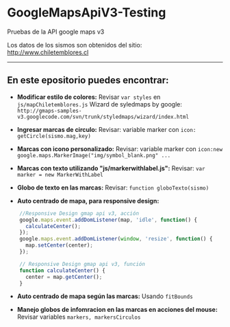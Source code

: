 GoogleMapsApiV3-Testing
=======================

Pruebas de la API google maps v3

Los datos de los sismos son obtenidos del sitio: http://www.chiletemblores.cl



---------------------------------------------------


## En este epositorio puedes encontrar:

* **Modificar estilo de colores:**
    Revisar `var styles` en `js/mapChiletemblores.js`
    Wizard de syledmaps by google: `http://gmaps-samples-v3.googlecode.com/svn/trunk/styledmaps/wizard/index.html`

* **Ingresar marcas de circulo:**
    Revisar: variable marker con `icon: getCircle(sismo.mag,key)`

* **Marcas con icono personalizado:**
    Revisar: variable marker con `icon:new google.maps.MarkerImage("img/symbol_blank.png" ...`

* **Marcas con texto utilizando "js/markerwithlabel.js":**
    Revisar: `var marker = new MarkerWithLabel`

* **Globo de texto en las marcas:**
    Revisar: `function globoTexto(sismo)`

* **Auto centrado de mapa, para responsive design:**
```javascript
    //Responsive Design gmap api v3, acción
    google.maps.event.addDomListener(map, 'idle', function() {
      calculateCenter();
    });
    google.maps.event.addDomListener(window, 'resize', function() {
      map.setCenter(center);
    });

    // Responsive Design gmap api v3, función
    function calculateCenter() {
      center = map.getCenter();
    }
```
* **Auto centrado de mapa según las marcas:**
      Usando `fitBounds`

* **Manejo globos de infomracion en las marcas en acciones del mouse:**
    Revisar variables `markers, markersCirculos`
  

  
  
